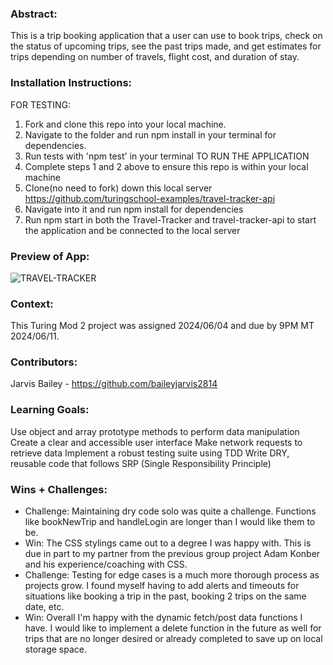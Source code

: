 ### Abstract:
This is a trip booking application that a user can use to book trips, check on the status of upcoming trips, see the past trips made, and get estimates for trips depending on number of travels, flight cost, and duration of stay.

### Installation Instructions:
FOR TESTING:
1. Fork and clone this repo into your local machine.
2. Navigate to the folder and run npm install in your terminal for dependencies. 
3. Run tests with 'npm test' in your terminal
TO RUN THE APPLICATION
1. Complete steps 1 and 2 above to ensure this repo is within your local machine
2. Clone(no need to fork) down this local server https://github.com/turingschool-examples/travel-tracker-api
3. Navigate into it and run npm install for dependencies 
4. Run npm start in both the Travel-Tracker and travel-tracker-api to start the application and be connected to the local server

### Preview of App:
![TRAVEL-TRACKER](https://github.com/baileyjarvis2814/Travel-Tracker/assets/148404225/78c8ac32-2bd7-478a-9319-73e7394deb9a)

### Context:
This Turing Mod 2 project was assigned 2024/06/04 and due by 9PM MT 2024/06/11. 

### Contributors:
Jarvis Bailey - https://github.com/baileyjarvis2814

### Learning Goals:
Use object and array prototype methods to perform data manipulation
Create a clear and accessible user interface
Make network requests to retrieve data
Implement a robust testing suite using TDD
Write DRY, reusable code that follows SRP (Single Responsibility Principle)

### Wins + Challenges:
- Challenge: Maintaining dry code solo was quite a challenge. Functions like bookNewTrip and handleLogin are longer than I would like them to be.
- Win: The CSS stylings came out to a degree I was happy with. This is due in part to my partner from the previous group project Adam Konber and his experience/coaching with CSS.
- Challenge: Testing for edge cases is a much more thorough process as projects grow. I found myself having to add alerts and timeouts for situations like booking a trip in the past, booking 2 trips on the same date, etc.
- Win: Overall I'm happy with the dynamic fetch/post data functions I have. I would like to implement a delete function in the future as well for trips that are no longer desired or already completed to save up on local storage space.
